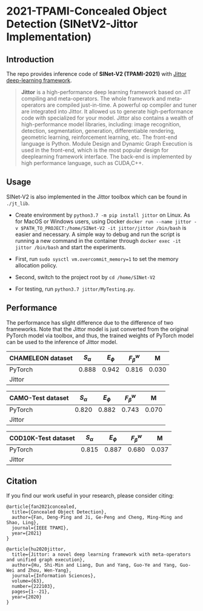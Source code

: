# 2021-TPAMI-Concealed Object Detection (SINetV2-Jittor Implementation)

## Introduction

The repo provides inference code of **SINet-V2 (TPAMI-2021)** with [Jittor deep-learning framework](https://github.com/Jittor/jittor).

> **Jittor** is a high-performance deep learning framework based on JIT compiling and meta-operators. The whole framework and meta-operators are compiled just-in-time. A powerful op compiler and tuner are integrated into Jittor. It allowed us to generate high-performance code with specialized for your model. Jittor also contains a wealth of high-performance model libraries, including: image recognition, detection, segmentation, generation, differentiable rendering, geometric learning, reinforcement learning, etc. The front-end language is Python. Module Design and Dynamic Graph Execution is used in the front-end, which is the most popular design for deeplearning framework interface. The back-end is implemented by high performance language, such as CUDA,C++.

## Usage

SINet-V2 is also implemented in the Jittor toolbox which can be found in `./jt_lib`.
+ Create environment by `python3.7 -m pip install jittor` on Linux. 
As for MacOS or Windows users, using Docker `docker run --name jittor -v $PATH_TO_PROJECT:/home/SINet-V2 -it jittor/jittor /bin/bash` 
is easier and necessary. 
A simple way to debug and run the script is running a new command in the container through `docker exec -it jittor /bin/bash` and start the experiments.

+ First, run `sudo sysctl vm.overcommit_memory=1` to set the memory allocation policy.

+ Second, switch to the project root by `cd /home/SINet-V2`

+ For testing, run `python3.7 jittor/MyTesting.py`. 

## Performance

The performance has slight difference due to the difference of two frameworks. Note that the Jittor model is just converted from the original PyTorch model via toolbox, and thus, the trained weights of PyTorch model 
can be used to the inference of Jittor model.

| CHAMELEON dataset    	| $S_\alpha$  	| $E_\phi$  	| $F_\beta^w$  	| M     	|
|----------------------	|-------------	|-----------	|--------------	|-------	|
| PyTorch              	| 0.888       	| 0.942     	| 0.816        	| 0.030 	|
| Jittor               	|             	|           	|              	|       	|

|  CAMO-Test dataset   	| $S_\alpha$  	| $E_\phi$  	| $F_\beta^w$  	| M     	|
|----------------------	|-------------	|-----------	|--------------	|-------	|
|  PyTorch             	| 0.820       	| 0.882     	| 0.743        	| 0.070 	|
|  Jittor              	|             	|           	|              	|       	|

|  COD10K-Test dataset 	| $S_\alpha$  	| $E_\phi$  	| $F_\beta^w$  	| M     	|
|----------------------	|-------------	|-----------	|--------------	|-------	|
|  PyTorch             	| 0.815       	| 0.887     	| 0.680        	| 0.037 	|
|  Jittor              	|             	|           	|              	|       	|

## Citation

If you find our work useful in your research, please consider citing:
    
    
    @article{fan2021concealed,
      title={Concealed Object Detection},
      author={Fan, Deng-Ping and Ji, Ge-Peng and Cheng, Ming-Ming and Shao, Ling},
      journal={IEEE TPAMI},
      year={2021}
    }
    
    @article{hu2020jittor,
      title={Jittor: a novel deep learning framework with meta-operators and unified graph execution},
      author={Hu, Shi-Min and Liang, Dun and Yang, Guo-Ye and Yang, Guo-Wei and Zhou, Wen-Yang},
      journal={Information Sciences},
      volume={63},
      number={222103},
      pages={1--21},
      year={2020}
    }
